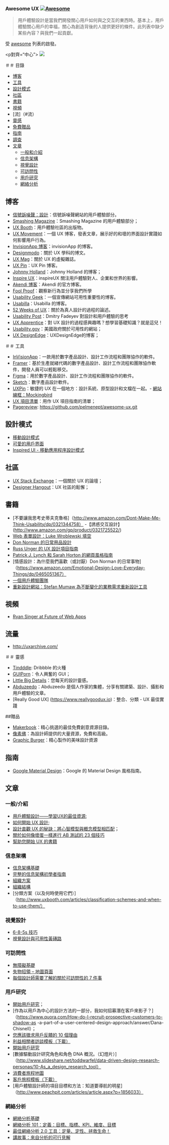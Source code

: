 ### **Awesome UX** [![Awesome](https://cdn.rawgit.com/sindresorhus/awesome/d7305f38d29fed78fa85652e3a63e154dd8e8829/media/badge.svg)](https://github.com/sindresorhus/awesome )

> 用戶體驗設計是當我們開發關心用戶如何與之交互的東西時。基本上，用戶體驗關心用戶的幸福，關心為創造背後的人提供更好的條件。此列表中缺少某些內容？與我們一起貢獻。

受 [awesome](https://github.com/sindresorhus/awesome) 列表的啟發。

<p對齊=“中心”>
  <img src="https://github.com/netoguimaraes/awesome-ux/blob/master/Untitled.png"/>
</p>

＃＃ 目錄
* [博客](#blogs)
* [工具](#tools)
* [設計模式](#design-patterns)
* [社區](#communities)
* [書籍](#books)
* [視頻](#videos)
* [流]（#流）
* [靈感](#inspiration)
* [免費贈品](#freebies)
* [指南](#guides)
* [調查](#surveys)
* [文章](#articles)
  * [一般和介紹](#generalintrodutions)
  * [信息架構](#information-archtecture)
  * [視覺設計](#visual-design)
  * [可訪問性](#accessibility)
  * [用戶研究](#user-research)
  * [網絡分析](#web-analytics)

## 博客
- [信號訴噪聲：設計](https://signalvnoise.com/design)：信號訴噪聲網站的用戶體驗部分。
- [Smashing Magazine](http://www.smashingmagazine.com/category/uxdesign/)：Smashing Magazine 的用戶體驗部分；
- [UX Booth](http://www.uxbooth.com/)：用戶體驗社區的出版物。
- [UX Movement](http://uxmovement.com/)：一個 UX 博客，發表文章，展示好的和壞的界面設計實踐如何影響用戶行為。
- [InvisionApp 博客](http://blog.invisionapp.com/)：invisionApp 的博客。
- [Designmodo](http://designmodo.com/design/ux-design/)：關於 UX 學科的博文。
- [UX Mag](http://uxmag.com/)：關於 UX 的虛擬雜誌。
- [UX Pin](http://blog.uxpin.com/)：UX Pin 博客。
- [Johnny Holland](http://johnnyholland.org/)：Johnny Holland 的博客；
- [Inspire UX](http://www.inspireux.com/)：inspireUX 關注用戶體驗對人、企業和世界的影響。
- [Akendi 博客](http://akendi.com/blog/general-ux/)：Akendi 的官方博客。
- [Fool Proof](http://www.foolproof.co.uk/thinking/)：觀察新行為並分享我們所學
- [Usability Geek](http://usabilitygeek.com/)：一個宣傳網站可用性重要性的博客。
- [Usabilla](http://blog.usabilla.com/)：Usabilla 的博客。
- [52 Weeks of UX](http://52weeksofux.com/)：關於為真人設計的過程的論述。
- [Usability Post](http://usabilitypost.com/)：Dmitry Fadeyev 對設計和用戶體驗的思考
- [UX Apprentice](http://www.uxapprentice.com/)：對 UX 設計的過程感興趣嗎？想學習基礎知識？就是這兒！
- [Usability.gov](http://www.usability.gov/)：美國政府關於可用性的網站；
- [UX DesignEdge](http://www.uxdesignge.com/blog)：UXDesignEdge的博客；


＃＃ 工具
- [InVisionApp](http://www.invisionapp.com/)：一款用於數字產品設計、設計工作流程和團隊協作的軟件。
- [Framer](https://framer.com)：基於生產就緒代碼的數字產品設計、設計工作流程和團隊協作軟件，開發人員可以輕鬆移交。
- [Figma](https://figma.com)：用於數字產品設計、設計工作流程和團隊協作的軟件。
- [Sketch](https://sketchapp.com/)：數字產品設計軟件。
- [UXPin](http://www.uxpin.com/)：敏捷的 UX 在一個地方：設計系統、原型設計和文檔在一起。- [網站線框：Mockingbird](http://gomockingbird.com)
- [UX 項目清單](http://uxchecklist.github.io/)：用作 UX 項目指南的清單；
- [Pagereview](https://pagereview.io/): https://github.com/pelmenept/awesome-ux.git

## 設計模式
- [移動設計模式](http://pttrns.com/)
- [可愛的用戶界面](http://www.lovelyui.com/)
- [Inspired UI - 移動應用程序設計模式](http://inspired-ui.com/)

## 社區
- [UX Stack Exchange](http://ux.stackexchange.com/)：一個關於 UX 的論壇；
- [Designer Hangout](http://www.designerhangout.co/)：UX 社區的鬆懈；

## 書籍
- [不要讓我思考史蒂夫克魯格]（http://www.amazon.com/Dont-Make-Me-Think-Usability/dp/0321344758）
-【誘惑交互設計】(http://www.amazon.com/gp/product/0321725522/)
- [Web 表單設計：Luke Wroblewski 填空](http://www.amazon.com/gp/product/1933820241)
- [Don Norman 的日常用品設計](http://www.amazon.com/dp/0465050654/)
- [Russ Unger 的 UX 設計項目指南](https://www.amazon.com/Project-Guide-Design-Experience-Designers/dp/0321607376)
- [Patrick J. Lynch 和 Sarah Horton 的網頁風格指南](http://webstyleguide.com/wsg3/index.html)
- [情感設計：為什麼我們喜歡（或討厭）Don Norman 的日常事物]（https://www.amazon.com/Emotional-Design-Love-Everyday-Things/dp/0465051367）
- [一個用戶體驗團隊](https://www.amazon.com/User-Experience-Team-One-Research/dp/1933820187)
- [重新設計網站：Stefan Mumaw 為不斷變化的業務需求重新設計工具](https://www.thriftbooks.com/w/redesigning-web-sites-retooling-for-the-changeing-needs-of-business-圖形設計_stefan-mumaw/2335569/#isbn=1564969533&idiq=15780827)

## 視頻
- [Ryan Singer at Future of Web Apps](https://vimeo.com/15772341)

## 流量
- http://uxarchive.com/

＃＃ 靈感
- [Tindddle](https://tindddle.com/): Dribbble 的火種
- [GUIPorn](http://guiporn.com/)：令人興奮的 GUI；
- [Little Big Details](http://littlebigdetails.com/)：您每天的設計靈感。
- [Abduzeedo](http://abduzeedo.com/)：Abduzeedo 是個人作家的集體，分享有關建築、設計、攝影和用戶體驗的文章。
- [Really Good UX] (https://www.reallygoodux.io)：整合、分類 - UX 最佳實踐

##贈品
- [Makerbook](http://makerbook.net/)：精心挑選的最佳免費創意資源目錄。
- [像素佛](http://pixelbuddha.net/)：為設計師提供的大量資源，免費和高級。
- [Graphic Burger](http://graphicburger.com/)：精心製作的美味設計資源

## 指南
- [Google Material Design](http://www.google.com/design/)：Google 的 Material Design 風格指南。

## 文章

### 一般/介紹

- [用戶體驗設計——學習UX的最佳資源](https://blog.prototypr.io/user-experience-design-best-sources-to-learn-ux-c67bf80484ce?gi=6461d61df424#.5hk6cjd57);
- [如何開始 UX 設計](http://uxmastery.com/how-to-get-started-in-ux-design/);
- [設計直觀 UX 的秘訣：將心智模型與概念模型相匹配](https://uxmag.com/articles/the-secret-to-designing-an-intuitive-user-experience)；
- [關於如何像壞蛋一樣進行 AB 測試的 23 個技巧](https://searchenginewatch.com/sew/how-to/2223888/23-tips-on-how-to-ab-test-like-a-badass)
- [幫助您開始 UX 的書籍](https://medium.com/wemake-services/books-to-get-you-started-in-ux-742e44d4c56d)

### 信息架構

- [信息架構基礎](http://www.usability.gov/what-and-why/information-architecture.html)
- [完整的信息架構初學者指南](http://www.uxbooth.com/articles/complete-beginners-guide-to-information-architecture/)
- [組織方案](http://www.usability.gov/how-to-and-tools/methods/organization-schemes.html)
- [組織結構](http://www.usability.gov/how-to-and-tools/methods/organization-structures.html)
- [分類方案（以及何時使用它們）]（http://www.uxbooth.com/articles/classification-schemes-and-when-to-use-them/）

### 視覺設計

- [6-8-5s 技巧](http://gamestorming.com/games-for-fresh-thinking-and-ideas/6-8-5s/)
- [視覺設計與可用性黃磚路](http://uxmag.com/articles/visual-design-and-usability-yellow-brick-road)

### 可訪問性

- [無障礙基礎](http://www.usability.gov/what-and-why/accessibility.html)
- [失物招領 – 地圖頁面](http://www.digitalgov.gov/about/lost-and-found-mapping-page/)
- [每個設計師需要了解的關於可訪問性的 7 件事](https://medium.com/salesforce-ux/7-things-every-designer-needs-to-know-about-accessibility-64f105f0881b#.tdvecuoag)

### 用戶研究

- [開始用戶研究](https://articles.uie.com/starting_user_research/)；
- [作為以用戶為中心的設計方法的一部分，我如何招募潛在客戶來影子？]（https://www.quora.com/How-do-I-recruit-prospective-customers-to-shadow-as -a-part-of-a-user-centered-design-approach/answer/Dana-Chisnell）；
- [您應該徵求用戶反饋的 10 個理由](http://blog.usabilla.com/10-reasons-you-should-ask-for-user-feedback/)
- [利益相關者訪談模板（下載）](http://www.uxapprentice.com/resources/stakeholder-interview-template/)
- [開始用戶研究](https://articles.uie.com/starting_user_research/)
- [數據驅動設計研究角色和角色 DNA 概況。（幻燈片）]（http://www.slideshare.net/toddwarfel/data-driven-design-research-personas/10-As_a_design_research_tool）
- [消費者旅程地圖](http://www.disambiguity.com/customer-journey-mapping/)
- [客戶旅程模板（下載）](http://www.uxapprentice.com/assets/files/UX-Apprentice-Templates.bmpr.zip)
- [用戶體驗設計師的項目目標和方法：知道要導航的明星]（http://www.peachpit.com/articles/article.aspx?p=1856033）

### 網絡分析

- [網絡分析基礎](http://www.usability.gov/what-and-why/web-analytics.html)
- [網絡分析 101：定義：目標、指標、KPI、維度、目標](http://www.kaushik.net/avinash/web-analytics-101-definitions-goals-metrics-kpis-dimensions-targets/)
- [最佳網絡分析 2.0 工具：定量、定性、拯救生命！](http://www.kaushik.net/avinash/best-web-analytics-tools-quantitative-qualitative/)
- [講故事：來自分析的可行見解](http://www.toprankblog.com/2009/10/storytelling-actionable-insight-from-analytics/)